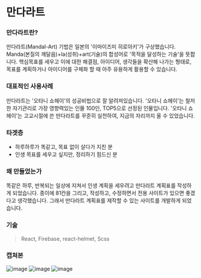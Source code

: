 # 만다라트

### 만다라트란?
만다라트(Mandal-Art) 기법은 일본의 '이마이즈미 히로아키'가 구상했습니다.
Manda(본질의 깨달음)+la(성취)+art(기술)의 합성어로 '목적을 달성하는 기술'을 뜻합니다.
핵심목표를 세우고 이에 대한 해결점, 아이디어, 생각들을 확산해 나가는 형태로, 목표를 계획하거나 아이디어를 구체화 할 때 아주 유용하게 활용할 수 있습니다.

### 대표적인 사용사례
만다라트는 '오타니 쇼헤이'의 성공비법으로 잘 알려져있습니다.
'오타니 쇼헤이'는 철저한 자기관리로 가장 영향력있는 인물 100인, TOP5으로 선정된 인물입니다.
'오타니 쇼헤이'는 고교시절에 쓴 만다라트를 꾸준히 실천하여, 지금의 자리까지 올 수 있었습니다.

### 타겟층
- 하루하루가 똑같고, 목표 없이 살다가 지친 분
- 인생 목표를 세우고 싶지만, 정리하기 힘드신 분

### 왜 만들었는가
똑같은 하루, 반복되는 일상에 지쳐서 인생 계획을 세우려고 만다라트 계획표를 작성하게 되었습니다.
종이에 81칸을 그리고, 작성하고, 수정하면서 전용 사이트가 있으면 좋겠다고 생각했습니다.
그래서 만다라트 계획표를 제작할 수 있는 사이트를 개발하게 되었습니다.

### 기술
> React, Firebase, react-helmet, Scss

### 캡쳐본

![image](https://user-images.githubusercontent.com/26542929/76965222-45b10b00-6967-11ea-8d00-b2f8381c58dc.png)
![image](https://user-images.githubusercontent.com/26542929/76965228-48abfb80-6967-11ea-8539-3bfe057a00d3.png)
![image](https://user-images.githubusercontent.com/26542929/76965240-4c3f8280-6967-11ea-9da1-5a78bc84af3d.png)
